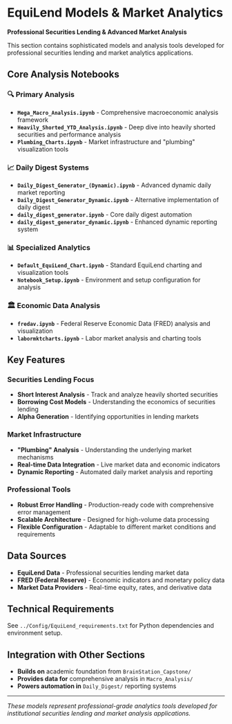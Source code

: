 # EquiLend Models & Market Analytics
**Professional Securities Lending & Advanced Market Analysis**

This section contains sophisticated models and analysis tools developed for professional securities lending and market analytics applications.

## Core Analysis Notebooks

### 🔍 **Primary Analysis**
- **`Mega_Macro_Analysis.ipynb`** - Comprehensive macroeconomic analysis framework
- **`Heavily_Shorted_YTD_Analysis.ipynb`** - Deep dive into heavily shorted securities and performance analysis
- **`Plumbing_Charts.ipynb`** - Market infrastructure and "plumbing" visualization tools

### 📈 **Daily Digest Systems**
- **`Daily_Digest_Generator_(Dynamic).ipynb`** - Advanced dynamic daily market reporting
- **`Daily_Digest_Generator_Dynamic.ipynb`** - Alternative implementation of daily digest
- **`daily_digest_generator.ipynb`** - Core daily digest automation
- **`daily_digest_generator_dynamic.ipynb`** - Enhanced dynamic reporting system

### 📊 **Specialized Analytics**
- **`Default_EquiLend_Chart.ipynb`** - Standard EquiLend charting and visualization tools
- **`Notebook_Setup.ipynb`** - Environment and setup configuration for analysis

### 🏛️ **Economic Data Analysis**
- **`fredav.ipynb`** - Federal Reserve Economic Data (FRED) analysis and visualization
- **`labormktcharts.ipynb`** - Labor market analysis and charting tools

## Key Features

### Securities Lending Focus
- **Short Interest Analysis** - Track and analyze heavily shorted securities
- **Borrowing Cost Models** - Understanding the economics of securities lending
- **Alpha Generation** - Identifying opportunities in lending markets

### Market Infrastructure
- **"Plumbing" Analysis** - Understanding the underlying market mechanisms
- **Real-time Data Integration** - Live market data and economic indicators
- **Dynamic Reporting** - Automated daily market analysis and reporting

### Professional Tools
- **Robust Error Handling** - Production-ready code with comprehensive error management
- **Scalable Architecture** - Designed for high-volume data processing
- **Flexible Configuration** - Adaptable to different market conditions and requirements

## Data Sources
- **EquiLend Data** - Professional securities lending market data
- **FRED (Federal Reserve)** - Economic indicators and monetary policy data
- **Market Data Providers** - Real-time equity, rates, and derivative data

## Technical Requirements
See `../Config/EquiLend_requirements.txt` for Python dependencies and environment setup.

## Integration with Other Sections
- **Builds on** academic foundation from `BrainStation_Capstone/`
- **Provides data for** comprehensive analysis in `Macro_Analysis/`
- **Powers automation in** `Daily_Digest/` reporting systems

---
*These models represent professional-grade analytics tools developed for institutional securities lending and market analysis applications.*